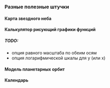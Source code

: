 ### Разные полезные штучки

#### Карта звездного неба

#### Калькулятор рисующий графики функций

##### TODO:

- опция равного масштаба по обеим осям
- опция логарифмической шкалы для y (или x)

#### Модель планетарных орбит

#### Календарь

